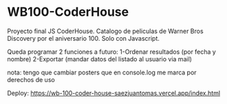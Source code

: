 # WB100-CoderHouse

Proyecto final JS CoderHouse. Catalogo de peliculas de Warner Bros Discovery por el aniversario 100. Solo con Javascript.

Queda programar 2 funciones a futuro:
1-Ordenar resultados (por fecha y nombre)
2-Exportar (mandar datos del listado al usuario via mail)

nota: tengo que cambiar posters que en console.log me marca por derechos de uso

Deploy: https://wb-100-coder-house-saezjuantomas.vercel.app/index.html
